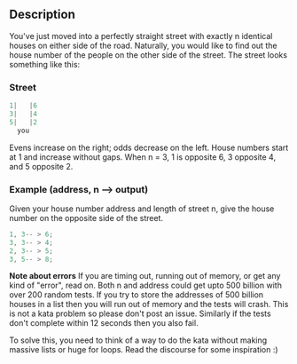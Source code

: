 ## Description

You've just moved into a perfectly straight street with exactly n identical houses on either side of the road. Naturally, you would like to find out the house number of the people on the other side of the street. The street looks something like this:

### Street

```ts
1|   |6
3|   |4
5|   |2
  you
```

Evens increase on the right; odds decrease on the left. House numbers start at 1 and increase without gaps. When n = 3, 1 is opposite 6, 3 opposite 4, and 5 opposite 2.

### Example (address, n --> output)

Given your house number address and length of street n, give the house number on the opposite side of the street.

```ts
1, 3-- > 6;
3, 3-- > 4;
2, 3-- > 5;
3, 5-- > 8;
```

**Note about errors**
If you are timing out, running out of memory, or get any kind of "error", read on. Both n and address could get upto 500 billion with over 200 random tests. If you try to store the addresses of 500 billion houses in a list then you will run out of memory and the tests will crash. This is not a kata problem so please don't post an issue. Similarly if the tests don't complete within 12 seconds then you also fail.

To solve this, you need to think of a way to do the kata without making massive lists or huge for loops. Read the discourse for some inspiration :)

